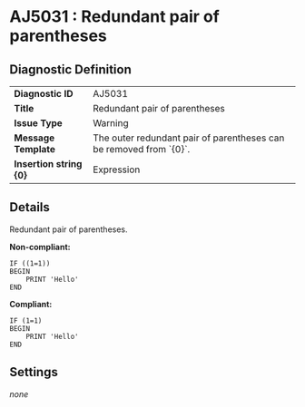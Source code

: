 # AJ5031 : Redundant pair of parentheses

## Diagnostic Definition

<table>
  <tr>
    <td class="header"><b>Diagnostic ID</b></td>
    <td>AJ5031</td>
  </tr>
  <tr>
    <td class="header"><b>Title</b></td>
    <td>Redundant pair of parentheses</td>
  </tr>
  <tr>
    <td class="header"><b>Issue Type</b></td>
    <td>Warning</td>
  </tr>
  <tr>
    <td class="header"><b>Message Template</b></td>
    <td>The outer redundant pair of parentheses can be removed from `{0}`.</td>
  </tr>
    <tr>
    <td class="header"><b>Insertion string {0}</b></td>
    <td>Expression</td>
  </tr>

</table>

## Details

Redundant pair of parentheses.

**Non-compliant:**

```tsql
IF ((1=1))
BEGIN
    PRINT 'Hello'
END
```

**Compliant:**

```tsql
IF (1=1)
BEGIN
    PRINT 'Hello'
END
```


## Settings

*none*

